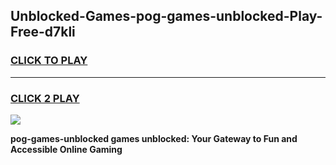 
## Unblocked-Games-pog-games-unblocked-Play-Free-d7kli
<h3>
<a href="https://premium76.site?title=pog-games-unblocked&ref=10A">CLICK TO PLAY</a></h3>
<hr>

<h3>
<a href="https://premium76.site?title=pog-games-unblocked&ref=10A">CLICK 2 PLAY</a>
  
</h3>

<a href="https://premium76.site?title=pog-games-unblocked&ref=10A"><img src="https://clearcache.store/games.png"></a>


**pog-games-unblocked games unblocked: Your Gateway to Fun and Accessible Online Gaming**
